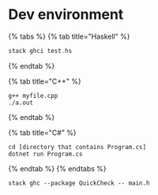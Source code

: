 # Dev environment

{% tabs %}
{% tab title="Haskell" %}
```haskell
stack ghci test.hs
```
{% endtab %}

{% tab title="C++" %}
```
g++ myfile.cpp
./a.out
```
{% endtab %}

{% tab title="C\#" %}
```
cd [directory that contains Program.cs]
dotnet run Program.cs
```
{% endtab %}
{% endtabs %}

```text
stack ghc --package QuickCheck -- main.h
```

